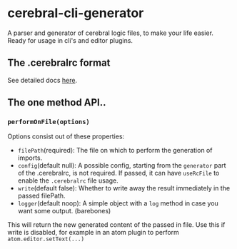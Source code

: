 # cerebral-cli-generator

A parser and generator of cerebral logic files, to make your life easier.<br>
Ready for usage in cli's and editor plugins.

## The .cerebralrc format

See detailed docs [here](https://github.com/jeroenverfallie/cerebral-cli-generator/tree/master/docs/config.md).

## The one method API..

### `performOnFile(options)`

Options consist out of these properties:

- `filePath`(required): The file on which to perform the generation of imports.
- `config`(default null): A possible config, starting from the `generator` part of the .cerebralrc, is not required. If passed, it can have `useRcFile` to enable the `.cerebralrc` file usage.
- `write`(default false): Whether to write away the result immediately in the passed filePath.
- `logger`(default noop): A simple object with a `log` method in case you want some output. (barebones)

This will return the new generated content of the passed in file. Use this if write is disabled, for example in an atom plugin to perform `atom.editor.setText(...)`
